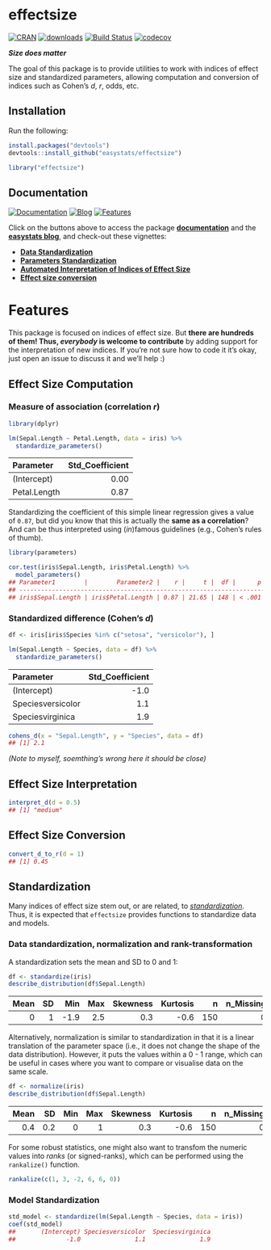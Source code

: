 
<!-- # bayestestR <img src='man/figures/logo.png' align="right" height="139" /> -->

# effectsize

[![CRAN](http://www.r-pkg.org/badges/version/effectsize)](https://cran.r-project.org/package=effectsize)
[![downloads](http://cranlogs.r-pkg.org/badges/effectsize)](https://cran.r-project.org/package=effectsize)
[![Build
Status](https://travis-ci.org/easystats/effectsize.svg?branch=master)](https://travis-ci.org/easystats/effectsize)
[![codecov](https://codecov.io/gh/easystats/effectsize/branch/master/graph/badge.svg)](https://codecov.io/gh/easystats/effectsize)

***Size does matter***

The goal of this package is to provide utilities to work with indices of
effect size and standardized parameters, allowing computation and
conversion of indices such as Cohen’s *d*, *r*, odds, etc.

## Installation

Run the following:

``` r
install.packages("devtools")
devtools::install_github("easystats/effectsize")
```

``` r
library("effectsize")
```

## Documentation

[![Documentation](https://img.shields.io/badge/documentation-effectsize-orange.svg?colorB=E91E63)](https://easystats.github.io/effectsize/)
[![Blog](https://img.shields.io/badge/blog-easystats-orange.svg?colorB=FF9800)](https://easystats.github.io/blog/posts/)
[![Features](https://img.shields.io/badge/features-effectsize-orange.svg?colorB=2196F3)](https://easystats.github.io/effectsize/reference/index.html)

Click on the buttons above to access the package
[**documentation**](https://easystats.github.io/effectsize/) and the
[**easystats blog**](https://easystats.github.io/blog/posts/), and
check-out these vignettes:

  - [**Data
    Standardization**](https://easystats.github.io/effectsize/articles/standardize_data.html)
  - [**Parameters
    Standardization**](https://easystats.github.io/effectsize/articles/standardize_parameters.html)
  - [**Automated Interpretation of Indices of Effect
    Size**](https://easystats.github.io/effectsize/articles/interpret.html)
  - [**Effect size
    conversion**](https://easystats.github.io/effectsize/articles/convert.html)

# Features

This package is focused on indices of effect size. But **there are
hundreds of them\! Thus, *everybody* is welcome to contribute** by
adding support for the interpretation of new indices. If you’re not sure
how to code it it’s okay, just open an issue to discuss it and we’ll
help :)

## Effect Size Computation

### Measure of association (correlation *r*)

``` r
library(dplyr)

lm(Sepal.Length ~ Petal.Length, data = iris) %>% 
  standardize_parameters()
```

| Parameter    | Std\_Coefficient |
| :----------- | ---------------: |
| (Intercept)  |             0.00 |
| Petal.Length |             0.87 |

Standardizing the coefficient of this simple linear regression gives a
value of `0.87`, but did you know that this is actually the **same as a
correlation**? And can be thus interpreted using (*in*)famous guidelines
(e.g., Cohen’s rules of thumb).

``` r
library(parameters)

cor.test(iris$Sepal.Length, iris$Petal.Length) %>% 
  model_parameters()
## Parameter1        |        Parameter2 |    r |     t |  df |      p |       95% CI |  Method
## --------------------------------------------------------------------------------------------
## iris$Sepal.Length | iris$Petal.Length | 0.87 | 21.65 | 148 | < .001 | [0.83, 0.91] | Pearson
```

### Standardized difference (Cohen’s *d*)

``` r
df <- iris[iris$Species %in% c("setosa", "versicolor"), ] 

lm(Sepal.Length ~ Species, data = df) %>% 
  standardize_parameters()
```

| Parameter         | Std\_Coefficient |
| :---------------- | ---------------: |
| (Intercept)       |            \-1.0 |
| Speciesversicolor |              1.1 |
| Speciesvirginica  |              1.9 |

``` r
cohens_d(x = "Sepal.Length", y = "Species", data = df) 
## [1] 2.1
```

*(Note to myself, soemthing’s wrong here it should be close)*

## Effect Size Interpretation

``` r
interpret_d(d = 0.5)
## [1] "medium"
```

## Effect Size Conversion

``` r
convert_d_to_r(d = 1)
## [1] 0.45
```

## Standardization

Many indices of effect size stem out, or are related, to
[*standardization*](https://easystats.github.io/effectsize/articles/standardize_parameters.html).
Thus, it is expected that `effectsize` provides functions to standardize
data and models.

### Data standardization, normalization and rank-transformation

A standardization sets the mean and SD to 0 and 1:

``` r
df <- standardize(iris)
describe_distribution(df$Sepal.Length)
```

| Mean | SD |   Min | Max | Skewness | Kurtosis |   n | n\_Missing |
| ---: | -: | ----: | --: | -------: | -------: | --: | ---------: |
|    0 |  1 | \-1.9 | 2.5 |      0.3 |    \-0.6 | 150 |          0 |

Alternatively, normalization is similar to standardization in that it is
a linear translation of the parameter space (i.e., it does not change
the shape of the data distribution). However, it puts the values within
a 0 - 1 range, which can be useful in cases where you want to compare or
visualise data on the same scale.

``` r
df <- normalize(iris)
describe_distribution(df$Sepal.Length)
```

| Mean |  SD | Min | Max | Skewness | Kurtosis |   n | n\_Missing |
| ---: | --: | --: | --: | -------: | -------: | --: | ---------: |
|  0.4 | 0.2 |   0 |   1 |      0.3 |    \-0.6 | 150 |          0 |

For some robust statistics, one might also want to transfom the numeric
values into *ranks* (or signed-ranks), which can be performed using the
`rankalize()` function.

``` r
rankalize(c(1, 3, -2, 6, 6, 0))
```

### Model Standardization

``` r
std_model <- standardize(lm(Sepal.Length ~ Species, data = iris))
coef(std_model)
##       (Intercept) Speciesversicolor  Speciesvirginica 
##              -1.0               1.1               1.9
```
